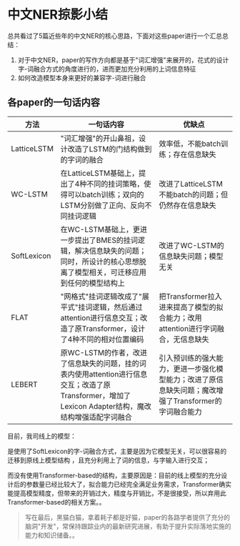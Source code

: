 # 中文NER掠影小结

总共看过了5篇近些年的中文NER的核心思路，下面对这些paper进行一个汇总总结：

1. 对于中文NER，paper的写作方向都是基于"词汇增强"来展开的，花式的设计字-词融合方式的角度进行的，进而更加充分利用的上词信息特征
2. 如何改造模型本身来更好的兼容字-词进行融合

## 各paper的一句话内容

| 方法        | 一句话内容                                                   | 优缺点                                                       |
| ----------- | ------------------------------------------------------------ | ------------------------------------------------------------ |
| LatticeLSTM | "词汇增强"的开山鼻祖，设计改造了LSTM的门结构做到的字词的融合 | 效率低，不能batch训练；存在信息缺失                          |
| WC-LSTM     | 在LatticeLSTM基础上，提出了4种不同的挂词策略，使得可以batch训练；双向的LSTM分别做了正向、反向不同挂词逻辑 | 改进了LatticeLSTM不能batch的问题；但仍然存在信息缺失         |
| SoftLexicon | 在WC-LSTM基础上，更进一步提出了BMES的挂词逻辑，解决信息缺失的问题；同时，所设计的核心思想脱离了模型相关，可迁移应用到任何的模型结构上 | 改进了WC-LSTM的信息缺失问题；模型无关                        |
| FLAT        | "网格式"挂词逻辑改成了"展平式"挂词逻辑，然后通过attention进行信息交互；改造了原Transformer，设计了4种不同的相对位置编码 | 把Transformer拉入进来提高了模型的拟合能力；改用attention进行字词融合，无信息缺失 |
| LEBERT      | 原WC-LSTM的作者，改进了信息缺失的问题，挂的词表内使用attention进行信息交互；改造了原Transformer，增加了Lexicon Adapter结构，魔改结构增强适配字词融合 | 引入预训练的强大能力，更进一步强化模型能力；改进了原信息缺失问题；魔改增强了Transformer的字词融合能力 |

目前，我司线上的模型：

是使用了SoftLexicon的字-词融合方式，主要是因为它模型无关，可以很容易的迁移到原线上模型结构 ，且充分利用上了词的信息，与字输入进行交互；

而没有使用Transformer-based的结构，主要原因是：目前的线上模型的充分设计后的参数量已经比较大了，拟合能力已经完全满足业务需求，Transformer确实能提高模型精度，但带来的开销过大，精度与开销比，不是很接受，所以弃用此Transformer-based的相关方案。。

> 写在最后，黑猫白猫，拿着耗子都是好猫，paper的各路学者提供了充分的脑洞"开发"，常保持跟踪业内的最新研究进展，有助于提升实际落地实施的能力和知识储备。。
